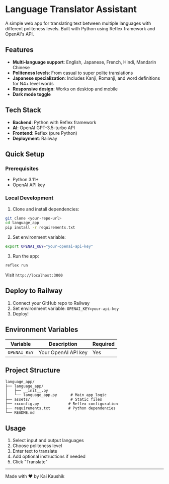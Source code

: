 # Language Translator Assistant

A simple web app for translating text between multiple languages with different politeness levels. Built with Python using Reflex framework and OpenAI's API.

## Features

- **Multi-language support**: English, Japanese, French, Hindi, Mandarin Chinese
- **Politeness levels**: From casual to super polite translations
- **Japanese specialization**: Includes Kanji, Romanji, and word definitions for N4+ level words
- **Responsive design**: Works on desktop and mobile
- **Dark mode toggle**

## Tech Stack

- **Backend**: Python with Reflex framework
- **AI**: OpenAI GPT-3.5-turbo API
- **Frontend**: Reflex (pure Python)
- **Deployment**: Railway

## Quick Setup

### Prerequisites
- Python 3.11+
- OpenAI API key

### Local Development

1. Clone and install dependencies:
```bash
git clone <your-repo-url>
cd language_app
pip install -r requirements.txt
```

2. Set environment variable:
```bash
export OPENAI_KEY="your-openai-api-key"
```

3. Run the app:
```bash
reflex run
```

Visit `http://localhost:3000`

## Deploy to Railway

1. Connect your GitHub repo to Railway
2. Set environment variable: `OPENAI_KEY=your-api-key`
3. Deploy!

## Environment Variables

| Variable | Description | Required |
|----------|-------------|----------|
| `OPENAI_KEY` | Your OpenAI API key | Yes |

## Project Structure

```
language_app/
├── language_app/
│   ├── __init__.py
│   └── language_app.py      # Main app logic
├── assets/                  # Static files
├── rxconfig.py             # Reflex configuration
├── requirements.txt        # Python dependencies
└── README.md
```

## Usage

1. Select input and output languages
2. Choose politeness level
3. Enter text to translate
4. Add optional instructions if needed
5. Click "Translate"

---

Made with ❤️ by Kai Kaushik